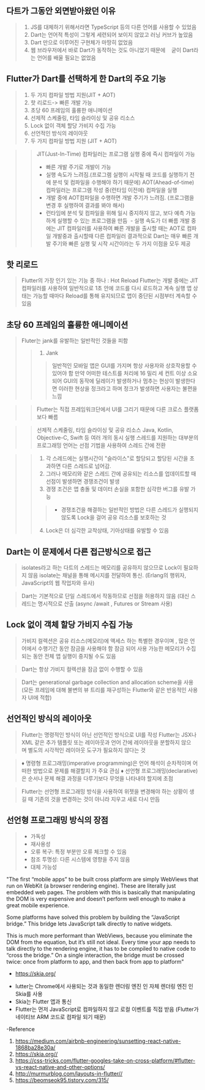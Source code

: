 다트가 그동안 외면받아왔던 이유
-----------------------------
>1) JS를 대체하기 위해서라면 TypeScript 등의 다른 언어를 사용할 수 있었음
>2) Dart는 언어적 특성이 그렇게 세련되어 보이지 않았고 러닝 커브가 높았음
>3) Dart 만으로 이루어진 구현체가 마땅히 없었음
>4) 웹 브라우저에서 바로 Dart가 동작하는 것도 아니었기 때문에    굳이 Dart라는 언어를 배울 필요는 없었음

Flutter가 Dart를 선택하게 한 Dart의 주요 기능
-----------------------------
>1) 두 가지 컴파일 방법 지원(JIT + AOT)
>2) 핫 리로드-> 빠른 개발 가능
>3) 초당 60 프레임의 훌륭한 애니메이션
>4) 선제적 스케줄링, 타임 슬라이싱 및 공유 리소스
>5) Lock 없이 객체 할당 가비지 수집 가능
>6) 선언적인 방식의 레이아웃
>7) 두 가지 컴파일 방법 지원 (JIT + AOT)

>  >JIT(Just-In-Time) 컴파일러는 프로그램 실행 중에 즉시 컴파일이 가능
>  >  - 빠른 개발 주기로 개발이 가능
>  >  - 실행 속도가 느려짐.(프로그램 실행이 시작될 때 코드를 실행하기 전에 분석 및 컴파일을 수행해야 하기 때문에)
>  >AOT(Ahead-of-time) 컴파일러는 프로그램 작성 중(런타임 이전에) 컴파일을 실행
>  >  - 개발 중에 AOT컴파일을 수행하면 개발 주기가 느려짐. (프로그램을 변경 후 실행하여 결과를 봐야 해서)
>  >  - 런타임에 분석 및 컴파일을 위해 일시 ​​중지하지 않고, 보다 예측 가능하게 실행할 수 있는 프로그램을 만듬
>  >  - 실행 속도가 더 빠름
>  >  개발 중에는 JIT 컴파일러를 사용하여 빠른 개발을 출시할 때는 AOT로 컴파일
>  >  개발중과 출시할때 다른 컴파일러 결과적으로 Dart는 매우 빠른 개발 주기와 빠른 실행 및 시작 시간이라는 두 가지 이점을 모두 제공

핫 리로드
-------------
>Flutter의 가장 인기 있는 기능 중 하나 : Hot Reload
>Flutter는 개발 중에는 JIT 컴파일러를 사용하여 일반적으로 1초 안에 코드를 다시 로드하고 계속 실행
>앱 상태는 가능할 때마다 Reload를 통해 유지되므로 앱이 중단된 시점부터 계속할 수 있음

초당 60 프레임의 훌륭한 애니메이션
---------------------------
>Fluter는 jank를 유발하는 일반적인 것들을 피함
> >1) Jank
> > >일반적인 모바일 앱은 GUI를 가지며 항상 사용자와 상호작용할 수 있어야 함
> > >만약 어떠한 테스트를 처리에 16 밀리 세 컨트 이상 소요되어 GUI의 동작에 딜레이가 발생하거나 멈추는 현상이 발생한다면 
> > >이러한 현상을 정크라고 하며 정크가 발생하면 사용자는 불편을 느낌

> >Flutter는 직접 프레임워크단에서 UI를 그리기 때문에 다른 크로스 플랫폼보다 빠름

> >선제적 스케줄링, 타임 슬라이싱 및 공유 리소스 Java, Kotlin, Objective-C, Swift 등 여러 개의 동시 실행 스레드를 지원하는 대부분의 프로그래밍 언어는
> >선점 기법을 사용하여 스레드 간에 전환

> >1) 각 스레드에는 실행시간이 "슬라이스"로 할당되고 할당된 시간을 초과하면 다른 스레드로 넘어감.
> >2) 그러나 메모리와 같은 스레드 간에 공유되는 리소스를 업데이트할 때 선점이 발생하면 경쟁조건이 발생
> >3) 경쟁 조건은 앱 충돌 및 데이터 손실을 포함한 심각한 버그를 유발 가능
> > >   - 경쟁조건을 해결하는 일반적인 방법은 다른 스레드가 실행되지 않도록 Lock을 걸어 공유 리소스를 보호하는 것
> >4) Lock은 더 심각한 교착상태, 기아상태를 유발할 수 있음

Dart는 이 문제에서 다른 접근방식으로 접근
---------------
>isolates라고 하는 다트의 스레드는 메모리를 공유하지 않으므로 Lock이 필요하지 않음
>isolate는 채널을 통해 메시지를 전달하여 통신. (Erlang의 행위자, JavaScript의 웹 작업자와 유사)

>Dart는 기본적으로 단일 스레드에서 작동하므로 선점을 허용하지 않음 (대신 스레드는 명시적으로 산출 (async /await , Futures or Stream 사용)

Lock 없이 객체 할당 가비지 수집 가능
---------------------------
>가비지 컬렉션은 공유 리소스(메모리)에 액세스 하는 특별한 경우이며 , 많은 언어에서 수행기간 동안 잠금을 사용해야 함
>잠금 되어 사용 가능한 메모리가 수집되는 동안 전체 앱 실행이 중지될 수도 있음

>Dart는 항상 가비지 컬렉션을 잠금 없이 수행할 수 있음

>Dart는 generational garbage collection and allocation scheme을 사용 (모든 프레임에 대해 불변의 뷰 트리를 재구성하는 Flutter와 같은 반응적인 사용자 UI에 적합)

선언적인 방식의 레이아웃
-----------
>Flutter는 명령적인 방식이 아닌 선언적인 방식으로 UI를 작성
>Flutter는 JSX나 XML 같은 추가 템플릿 또는 레이아웃과 언어 간에 레이아웃을 분할하지 않으며 별도의 시각적인 레이아웃 도구가 필요하지 않다는 것

>♦ 명령형 프로그래밍(imperative programming)은 언어 해석이 순차적이며 어떠한 방법으로 문제를 해결할지 가 주요 관심
>♦ 선언형 프로그래밍(declarative)은 순서나 문제 해결 과정을 다루기보다 무엇을 나타내야 할지에 초점

>Flutter는 선언형 프로그래밍 방식을 사용하여 위젯을 변경해야 하는 상황이 생길 때 기존의 것을 변경하는 것이 아니라 지우고 새로 다시 만듬

선언형 프로그래밍 방식의 장점
--------------------
>- 가독성
>-  재사용성
>- 오류 복구: 특정 부분만 오류 체크할 수 있음
>- 참조 투명성: 다른 시스템에 영향을 주지 않음
>- 대체 가능성

"The first “mobile apps” to be built cross platform are simply WebViews that run on WebKit (a browser rendering engine). These are literally just embedded web pages. The problem with this is basically that manipulating the DOM is very expensive and doesn’t perform well enough to make a great mobile experience.

Some platforms have solved this problem by building the “JavaScript bridge.” This bridge lets JavaScript talk directly to native widgets.

This is much more performant than WebViews, because you eliminate the DOM from the equation, but it’s still not ideal. Every time your app needs to talk directly to the rendering engine, it has to be compiled to native code to “cross the bridge.” On a single interaction, the bridge must be crossed twice: once from platform to app, and then back from app to platform"

* https://skia.org/
 - lutter는 Chrome에서 사용되는 것과 동일한 렌더링 엔진 인 자체 렌더링 엔진 인 Skia를 사용
 - Skia는 Flutter 앱과 통신
 - Flutter는 먼저 JavaScript로 컴파일하지 않고 로컬 이벤트를 직접 받음 (Flutter가 네이티브 ARM 코드로 컴파일 되기 때문)


-Reference
1) <https://medium.com/airbnb-engineering/sunsetting-react-native-1868ba28e30a/>
2) <https://skia.org//>
3) <https://css-tricks.com/flutter-googles-take-on-cross-platform/#flutter-vs-react-native-and-other-options/>
4) <http://murmurblog.com/layouts-in-flutter//>
5) <https://beomseok95.tistory.com/315/>
